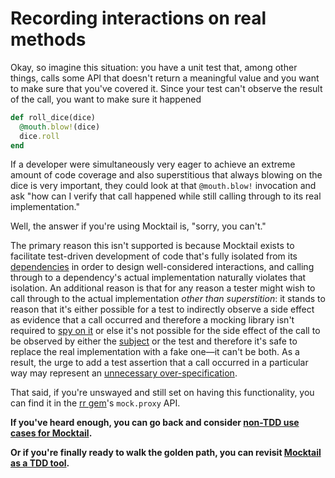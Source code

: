 # Recording interactions on real methods

Okay, so imagine this situation: you have a unit test that, among other things,
calls some API that doesn't return a meaningful value and you want to make sure
that you've covered it. Since your test can't observe the result of the call,
you want to make sure it happened

```ruby
def roll_dice(dice)
  @mouth.blow!(dice)
  dice.roll
end
```

If a developer were simultaneously very eager to achieve an extreme amount of
code coverage and also superstitious that always blowing on the dice is very
important, they could look at that `@mouth.blow!` invocation and ask "how can I
verify that call happened while still calling through to its real
implementation."

Well, the answer if you're using Mocktail is, "sorry, you can't."

The primary reason this isn't supported is because Mocktail exists to facilitate
test-driven development of code that's fully isolated from its
[dependencies](../support/glossary.md#dependency) in order to design
well-considered interactions, and calling through to a dependency's actual
implementation naturally violates that isolation. An additional reason is that
for any reason a tester might wish to call through to the actual implementation
_other than superstition_: it stands to reason that it's either possible for a
test to indirectly observe a side effect as evidence that a call occurred and
therefore a mocking library isn't required to [spy on
it](../support/glossary.md#spy) or else it's not possible for the side effect of
the call to be observed by either the
[subject](../support/glossary.md#subject-under-test) or the test and therefore
it's safe to replace the real implementation with a fake one—it can't be both.
As a result, the urge to add a test assertion that a call occurred in a
particular way may represent an [unnecessary
over-specification](https://blog.testdouble.com/posts/2020-02-25-necessary-and-sufficient/).

That said, if you're unswayed and still set on having this functionality, you
can find it in the [rr
gem](https://github.com/rr/rr/blob/master/doc/03_api_overview.md#mockproxy)'s
`mock.proxy` API.

**If you've heard enough, you can go back and consider [non-TDD use cases for Mocktail](../other_uses.md).**

**Or if you're finally ready to walk the golden path, you can revisit [Mocktail as a TDD tool](../tdd.md).**

